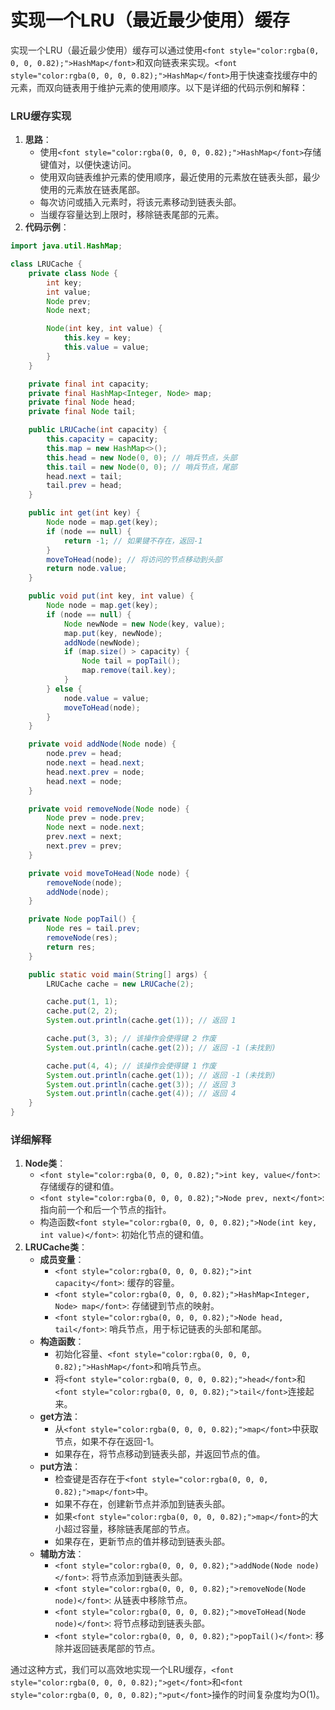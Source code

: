 # 实现一个LRU（最近最少使用）缓存

<font style="color:rgba(0, 0, 0, 0.82);">实现一个LRU（最近最少使用）缓存可以通过使用</font>`<font style="color:rgba(0, 0, 0, 0.82);">HashMap</font>`<font style="color:rgba(0, 0, 0, 0.82);">和双向链表来实现。</font>`<font style="color:rgba(0, 0, 0, 0.82);">HashMap</font>`<font style="color:rgba(0, 0, 0, 0.82);">用于快速查找缓存中的元素，而双向链表用于维护元素的使用顺序。以下是详细的代码示例和解释：</font>

### <font style="color:rgba(0, 0, 0, 0.82);">LRU缓存实现</font>
1. **<font style="color:rgba(0, 0, 0, 0.82);">思路</font>**<font style="color:rgba(0, 0, 0, 0.82);">：</font>
    - <font style="color:rgba(0, 0, 0, 0.82);">使用</font>`<font style="color:rgba(0, 0, 0, 0.82);">HashMap</font>`<font style="color:rgba(0, 0, 0, 0.82);">存储键值对，以便快速访问。</font>
    - <font style="color:rgba(0, 0, 0, 0.82);">使用双向链表维护元素的使用顺序，最近使用的元素放在链表头部，最少使用的元素放在链表尾部。</font>
    - <font style="color:rgba(0, 0, 0, 0.82);">每次访问或插入元素时，将该元素移动到链表头部。</font>
    - <font style="color:rgba(0, 0, 0, 0.82);">当缓存容量达到上限时，移除链表尾部的元素。</font>
2. **<font style="color:rgba(0, 0, 0, 0.82);">代码示例</font>**<font style="color:rgba(0, 0, 0, 0.82);">：</font>

```java
import java.util.HashMap;  

class LRUCache {  
    private class Node {  
        int key;  
        int value;  
        Node prev;  
        Node next;  

        Node(int key, int value) {  
            this.key = key;  
            this.value = value;  
        }  
    }  

    private final int capacity;  
    private final HashMap<Integer, Node> map;  
    private final Node head;  
    private final Node tail;  

    public LRUCache(int capacity) {  
        this.capacity = capacity;  
        this.map = new HashMap<>();  
        this.head = new Node(0, 0); // 哨兵节点，头部  
        this.tail = new Node(0, 0); // 哨兵节点，尾部  
        head.next = tail;  
        tail.prev = head;  
    }  

    public int get(int key) {  
        Node node = map.get(key);  
        if (node == null) {  
            return -1; // 如果键不存在，返回-1  
        }  
        moveToHead(node); // 将访问的节点移动到头部  
        return node.value;  
    }  

    public void put(int key, int value) {  
        Node node = map.get(key);  
        if (node == null) {  
            Node newNode = new Node(key, value);  
            map.put(key, newNode);  
            addNode(newNode);  
            if (map.size() > capacity) {  
                Node tail = popTail();  
                map.remove(tail.key);  
            }  
        } else {  
            node.value = value;  
            moveToHead(node);  
        }  
    }  

    private void addNode(Node node) {  
        node.prev = head;  
        node.next = head.next;  
        head.next.prev = node;  
        head.next = node;  
    }  

    private void removeNode(Node node) {  
        Node prev = node.prev;  
        Node next = node.next;  
        prev.next = next;  
        next.prev = prev;  
    }  

    private void moveToHead(Node node) {  
        removeNode(node);  
        addNode(node);  
    }  

    private Node popTail() {  
        Node res = tail.prev;  
        removeNode(res);  
        return res;  
    }  

    public static void main(String[] args) {  
        LRUCache cache = new LRUCache(2);  

        cache.put(1, 1);  
        cache.put(2, 2);  
        System.out.println(cache.get(1)); // 返回 1  

        cache.put(3, 3); // 该操作会使得键 2 作废  
        System.out.println(cache.get(2)); // 返回 -1 (未找到)  

        cache.put(4, 4); // 该操作会使得键 1 作废  
        System.out.println(cache.get(1)); // 返回 -1 (未找到)  
        System.out.println(cache.get(3)); // 返回 3  
        System.out.println(cache.get(4)); // 返回 4  
    }  
}
```

### <font style="color:rgba(0, 0, 0, 0.82);">详细解释</font>
1. **<font style="color:rgba(0, 0, 0, 0.82);">Node类</font>**<font style="color:rgba(0, 0, 0, 0.82);">：</font>
    - `<font style="color:rgba(0, 0, 0, 0.82);">int key, value</font>`<font style="color:rgba(0, 0, 0, 0.82);">: 存储缓存的键和值。</font>
    - `<font style="color:rgba(0, 0, 0, 0.82);">Node prev, next</font>`<font style="color:rgba(0, 0, 0, 0.82);">: 指向前一个和后一个节点的指针。</font>
    - <font style="color:rgba(0, 0, 0, 0.82);">构造函数</font>`<font style="color:rgba(0, 0, 0, 0.82);">Node(int key, int value)</font>`<font style="color:rgba(0, 0, 0, 0.82);">: 初始化节点的键和值。</font>
2. **<font style="color:rgba(0, 0, 0, 0.82);">LRUCache类</font>**<font style="color:rgba(0, 0, 0, 0.82);">：</font>
    - **<font style="color:rgba(0, 0, 0, 0.82);">成员变量</font>**<font style="color:rgba(0, 0, 0, 0.82);">：</font>
        * `<font style="color:rgba(0, 0, 0, 0.82);">int capacity</font>`<font style="color:rgba(0, 0, 0, 0.82);">: 缓存的容量。</font>
        * `<font style="color:rgba(0, 0, 0, 0.82);">HashMap<Integer, Node> map</font>`<font style="color:rgba(0, 0, 0, 0.82);">: 存储键到节点的映射。</font>
        * `<font style="color:rgba(0, 0, 0, 0.82);">Node head, tail</font>`<font style="color:rgba(0, 0, 0, 0.82);">: 哨兵节点，用于标记链表的头部和尾部。</font>
    - **<font style="color:rgba(0, 0, 0, 0.82);">构造函数</font>**<font style="color:rgba(0, 0, 0, 0.82);">：</font>
        * <font style="color:rgba(0, 0, 0, 0.82);">初始化容量、</font>`<font style="color:rgba(0, 0, 0, 0.82);">HashMap</font>`<font style="color:rgba(0, 0, 0, 0.82);">和哨兵节点。</font>
        * <font style="color:rgba(0, 0, 0, 0.82);">将</font>`<font style="color:rgba(0, 0, 0, 0.82);">head</font>`<font style="color:rgba(0, 0, 0, 0.82);">和</font>`<font style="color:rgba(0, 0, 0, 0.82);">tail</font>`<font style="color:rgba(0, 0, 0, 0.82);">连接起来。</font>
    - **<font style="color:rgba(0, 0, 0, 0.82);">get方法</font>**<font style="color:rgba(0, 0, 0, 0.82);">：</font>
        * <font style="color:rgba(0, 0, 0, 0.82);">从</font>`<font style="color:rgba(0, 0, 0, 0.82);">map</font>`<font style="color:rgba(0, 0, 0, 0.82);">中获取节点，如果不存在返回-1。</font>
        * <font style="color:rgba(0, 0, 0, 0.82);">如果存在，将节点移动到链表头部，并返回节点的值。</font>
    - **<font style="color:rgba(0, 0, 0, 0.82);">put方法</font>**<font style="color:rgba(0, 0, 0, 0.82);">：</font>
        * <font style="color:rgba(0, 0, 0, 0.82);">检查键是否存在于</font>`<font style="color:rgba(0, 0, 0, 0.82);">map</font>`<font style="color:rgba(0, 0, 0, 0.82);">中。</font>
        * <font style="color:rgba(0, 0, 0, 0.82);">如果不存在，创建新节点并添加到链表头部。</font>
        * <font style="color:rgba(0, 0, 0, 0.82);">如果</font>`<font style="color:rgba(0, 0, 0, 0.82);">map</font>`<font style="color:rgba(0, 0, 0, 0.82);">的大小超过容量，移除链表尾部的节点。</font>
        * <font style="color:rgba(0, 0, 0, 0.82);">如果存在，更新节点的值并移动到链表头部。</font>
    - **<font style="color:rgba(0, 0, 0, 0.82);">辅助方法</font>**<font style="color:rgba(0, 0, 0, 0.82);">：</font>
        * `<font style="color:rgba(0, 0, 0, 0.82);">addNode(Node node)</font>`<font style="color:rgba(0, 0, 0, 0.82);">: 将节点添加到链表头部。</font>
        * `<font style="color:rgba(0, 0, 0, 0.82);">removeNode(Node node)</font>`<font style="color:rgba(0, 0, 0, 0.82);">: 从链表中移除节点。</font>
        * `<font style="color:rgba(0, 0, 0, 0.82);">moveToHead(Node node)</font>`<font style="color:rgba(0, 0, 0, 0.82);">: 将节点移动到链表头部。</font>
        * `<font style="color:rgba(0, 0, 0, 0.82);">popTail()</font>`<font style="color:rgba(0, 0, 0, 0.82);">: 移除并返回链表尾部的节点。</font>

<font style="color:rgba(0, 0, 0, 0.82);">通过这种方式，我们可以高效地实现一个LRU缓存，</font>`<font style="color:rgba(0, 0, 0, 0.82);">get</font>`<font style="color:rgba(0, 0, 0, 0.82);">和</font>`<font style="color:rgba(0, 0, 0, 0.82);">put</font>`<font style="color:rgba(0, 0, 0, 0.82);">操作的时间复杂度均为O(1)。</font>


